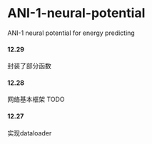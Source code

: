 # ANI-1-neural-potential
ANI-1 neural potential for energy predicting

#### 12.29
封装了部分函数

#### 12.28
网络基本框架
TODO

#### 12.27
实现dataloader
